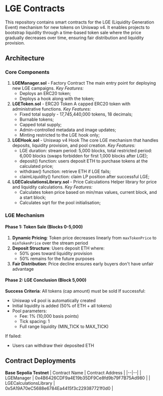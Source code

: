 
# LGE Contracts
This repository contains smart contracts for the LGE (Liquidity Generation Event) mechanism for new tokens on Uniswap v4. It enables projects to bootstrap liquidity through a time-based token sale where the price gradually decreases over time, ensuring fair distribution and liquidity provision.

## Architecture
### Core Components
1. **LGEManager.sol** - Factory Contract
The main entry point for deploying new LGE campaigns.
*Key Features:*
	- Deploys an ERC20 token;
	- Deploys a hook along with the token;
2. **LGEToken.sol** - ERC20 Token
A capped ERC20 token with administrative functions.
*Key Features:*
	- Fixed total supply - 17,745,440,000 tokens, 18 decimals;
	- Burnable tokens;
	- Capped total supply;
	- Admin-controlled metadata and image updates;
	- Minting restricted to the LGE hook only;
3. **LGEHook.sol** - Uniswap v4 Hook
The core LGE mechanism that handles deposits, liquidity provision, and pool creation.
*Key Features:*
	- LGE duration: stream period: 5,000 blocks, total restricted period: 6,000 blocks (swaps forbidden for first 1,000 blocks after LGE);
	- deposit() function: users deposit ETH to purchase tokens at the calculated price;
	- withdraw() function: retrieve ETH if LGE fails;
	- claimLiquidity() function: claim LP position after successful LGE;
4. **LGECalculationsLibrary.sol** - Price Calculations
Helper library for price and liquidity calculations.
*Key Features:*
	- Calculates token price based on min/max values, current block, and a start block;
	- Calculates sqrt for the pool initialisation;
### LGE Mechanism
#### Phase 1: Token Sale (Blocks 0-5,000)
1.  **Dynamic Pricing**: Token price decreases linearly from `maxTokenPrice` to `minTokenPrice` over the stream period
2.  **Deposit Structure**: Users deposit ETH where:
    -   50% goes toward liquidity provision
    -   50% remains for the future purposes
3.  **Fair Distribution**: Price decline ensures early buyers don't have unfair advantage
#### Phase 2: LGE Conclusion (Block 5,000)
**Success Criteria**: All tokens (cap amount) must be sold
If successful:
-   Uniswap v4 pool is automatically created
-   Initial liquidity is added (50% of ETH + all tokens)
-   Pool parameters:
    -   Fee: 1% (10,000 basis points)
    -   Tick spacing: 1
    -   Full range liquidity (MIN_TICK to MAX_TICK)

If failed:
-   Users can withdraw their deposited ETH
## Contract Deployments
**Base Sepolia Testnet**
| Contract Name | Contract Address |
|--|--|
| LGEManager | 0x4B6426CDF9a4E19b35DF9Ce8fd9b79F7B75Ad980 |
| LGECalculationsLibrary | 0x5A19A70eC5688e6784Ea4415f3c229387721f0d0 |
